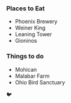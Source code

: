 ### Places to Eat
 - Phoenix Brewery
 - Weiner King
 - Leaning Tower
 - Gioninos

### Things to do
 - Mohican
 - Malabar Farm
 - Ohio Bird Sanctuary
 
 :bird:
